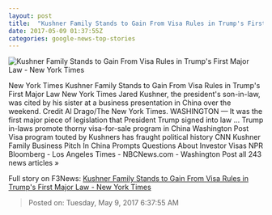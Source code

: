 ```yaml
---
layout: post
title:  "Kushner Family Stands to Gain From Visa Rules in Trump's First Major Law - New York Times"
date: 2017-05-09 01:37:55Z
categories: google-news-top-stories
---
```


![Kushner Family Stands to Gain From Visa Rules in Trump's First Major Law - New York Times](https://static01.nyt.com/images/2017/05/09/us/09kushner/09kushner-facebookJumbo-v2.jpg)

New York Times Kushner Family Stands to Gain From Visa Rules in Trump's First Major Law New York Times Jared Kushner, the president's son-in-law, was cited by his sister at a business presentation in China over the weekend. Credit Al Drago/The New York Times. WASHINGTON — It was the first major piece of legislation that President Trump signed into law ... Trump in-laws promote thorny visa-for-sale program in China Washington Post Visa program touted by Kushners has fraught political history CNN Kushner Family Business Pitch In China Prompts Questions About Investor Visas NPR Bloomberg - Los Angeles Times - NBCNews.com - Washington Post all 243 news articles »


Full story on F3News: [Kushner Family Stands to Gain From Visa Rules in Trump's First Major Law - New York Times](http://www.f3nws.com/n/VTerFC)

> Posted on: Tuesday, May 9, 2017 6:37:55 AM
